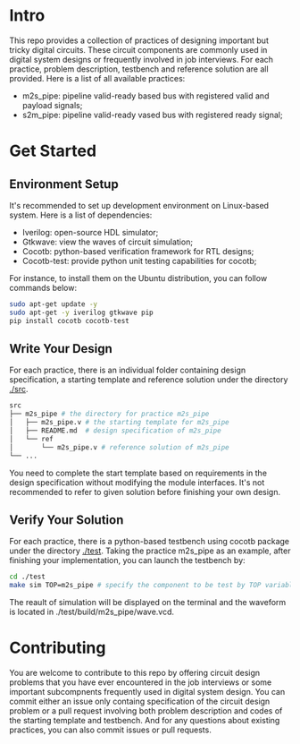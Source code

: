 # Intro
This repo provides a collection of practices of designing important but tricky digital circuits. These circuit components are commonly used in digital system designs or frequently involved in job interviews. For each practice, problem description, testbench and reference solution are all provided. Here is a list of all available practices:
- m2s_pipe: pipeline valid-ready based bus with registered valid and payload signals;
- s2m_pipe: pipeline valid-ready vased bus with registered ready signal;


# Get Started


## Environment Setup
It's recommended to set up development environment on Linux-based system. Here is a list of dependencies:
- Iverilog: open-source HDL simulator;
- Gtkwave: view the waves of circuit simulation;
- Cocotb: python-based verification framework for RTL designs;
- Cocotb-test: provide python unit testing capabilities for cocotb;

For instance, to install them on the Ubuntu distribution, you can follow commands below:
```sh
sudo apt-get update -y
sudo apt-get -y iverilog gtkwave pip
pip install cocotb cocotb-test
```
## Write Your Design
For each practice, there is an individual folder containing design specification, a starting template and reference solution under the directory [./src](./src/).

```sh
src
├── m2s_pipe # the directory for practice m2s_pipe
│   ├── m2s_pipe.v # the starting template for m2s_pipe
│   ├── README.md  # design specification of m2s_pipe
│   └── ref
│       └── m2s_pipe.v # reference solution of m2s_pipe
└── ...
```
You need to complete the start template based on requirements in the design specification without modifying the module interfaces. It's not recommended to refer to given solution before finishing your own design.

## Verify Your Solution
For each practice, there is a python-based testbench using cocotb package under the directory [./test](./test/). Taking the practice m2s_pipe as an example, after finishing your implementation, you can launch the testbench by:
```sh
cd ./test
make sim TOP=m2s_pipe # specify the component to be test by TOP variable
```
The reault of simulation will be displayed on the terminal and the waveform is located in ./test/build/m2s_pipe/wave.vcd.

# Contributing
You are welcome to contribute to this repo by offering circuit design problems that you have ever encountered in the job interviews or some important subcompnents frequently used in digital system design. You can commit either an issue only containg specification of the circuit design problem or a pull request involving both problem description and codes of the starting template and testbench. And for any questions about existing practices, you can also commit issues or pull requests.



